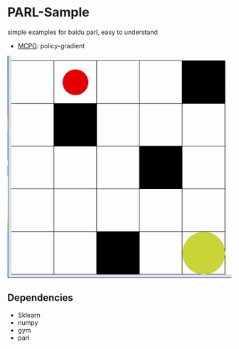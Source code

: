 # PARL-Sample
simple examples for baidu parl, easy to understand
* [MCPG](/mcpg/): policy-gradient

![img](/mcpg/result-output/result.gif)

## Dependencies

* Sklearn
* numpy
* gym
* parl

